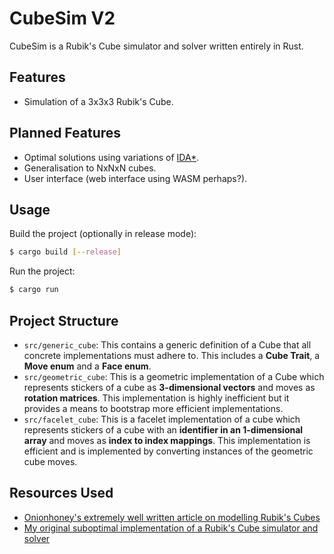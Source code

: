 # CubeSim V2
CubeSim is a Rubik's Cube simulator and solver written entirely in Rust. 

## Features
- Simulation of a 3x3x3 Rubik's Cube.

## Planned Features
- Optimal solutions using variations of [IDA*](https://en.wikipedia.org/wiki/Iterative_deepening_A*).
- Generalisation to NxNxN cubes.
- User interface (web interface using WASM perhaps?).

## Usage
Build the project (optionally in release mode):
```sh
$ cargo build [--release]
```

Run the project:
```sh
$ cargo run
```

## Project Structure
- ``src/generic_cube``: This contains a generic definition of a Cube that all concrete implementations must adhere to. This includes a **Cube Trait**, a **Move enum** and a **Face enum**.
- ``src/geometric_cube``: This is a geometric implementation of a Cube which represents stickers of a cube as **3-dimensional vectors** and moves as **rotation matrices**. This implementation is highly inefficient but it provides a means to bootstrap more efficient implementations.
- ``src/facelet_cube``: This is a facelet implementation of a cube which represents stickers of a cube with an **identifier in an 1-dimensional array** and moves as **index to index mappings**. This implementation is efficient and is implemented by converting instances of the geometric cube moves.

## Resources Used
- [Onionhoney's extremely well written article on modelling Rubik's Cubes](https://observablehq.com/@onionhoney/how-to-model-a-rubiks-cube)
- [My original suboptimal implementation of a Rubik's Cube simulator and solver](https://github.com/V-Wong/CubeSim)

